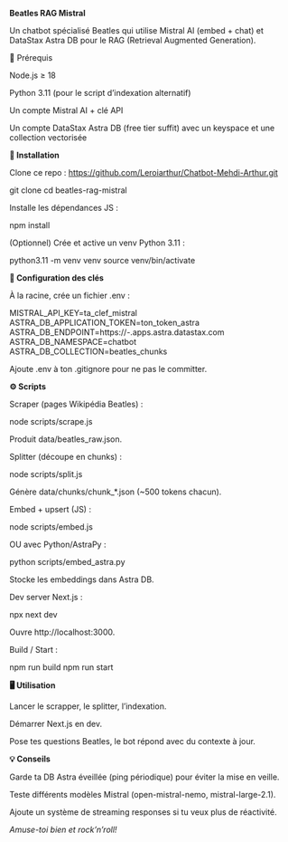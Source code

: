 **Beatles RAG Mistral**

Un chatbot spécialisé Beatles qui utilise Mistral AI (embed + chat) et DataStax Astra DB pour le RAG (Retrieval Augmented Generation).

🔧 Prérequis

Node.js ≥ 18

Python 3.11 (pour le script d’indexation alternatif)

Un compte Mistral AI + clé API

Un compte DataStax Astra DB (free tier suffit) avec un keyspace et une collection vectorisée

**🚀 Installation**

Clone ce repo : https://github.com/Leroiarthur/Chatbot-Mehdi-Arthur.git

git clone 
cd beatles-rag-mistral

Installe les dépendances JS :

npm install

(Optionnel) Crée et active un venv Python 3.11 :

python3.11 -m venv venv
source venv/bin/activate

**🔑 Configuration des clés**

À la racine, crée un fichier .env :

MISTRAL_API_KEY=ta_clef_mistral
ASTRA_DB_APPLICATION_TOKEN=ton_token_astra
ASTRA_DB_ENDPOINT=https://<DB-ID>-<REGION>.apps.astra.datastax.com
ASTRA_DB_NAMESPACE=chatbot
ASTRA_DB_COLLECTION=beatles_chunks

Ajoute .env à ton .gitignore pour ne pas le committer.

**⚙️ Scripts**

Scraper (pages Wikipédia Beatles) :

node scripts/scrape.js

Produit data/beatles_raw.json.

Splitter (découpe en chunks) :

node scripts/split.js

Génère data/chunks/chunk_*.json (~500 tokens chacun).

Embed + upsert (JS) :

node scripts/embed.js

OU avec Python/AstraPy :

python scripts/embed_astra.py

Stocke les embeddings dans Astra DB.

Dev server Next.js :

npx next dev

Ouvre http://localhost:3000.

Build / Start :

npm run build
npm run start

**🖥️ Utilisation**

Lancer le scrapper, le splitter, l’indexation.

Démarrer Next.js en dev.

Pose tes questions Beatles, le bot répond avec du contexte à jour.

**💡 Conseils**

Garde ta DB Astra éveillée (ping périodique) pour éviter la mise en veille.

Teste différents modèles Mistral (open-mistral-nemo, mistral-large-2.1).

Ajoute un système de streaming responses si tu veux plus de réactivité.

_Amuse-toi bien et rock’n’roll!_
